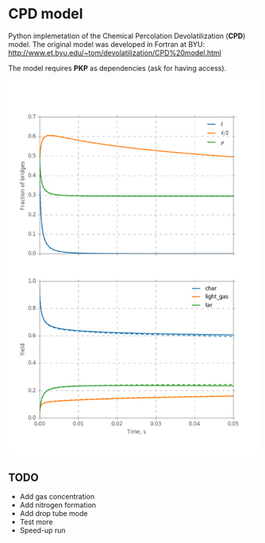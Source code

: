 # CPD model

Python implemetation of the Chemical Percolation Devolatilization (**CPD**) model.
The original model was developed in Fortran at BYU: http://www.et.byu.edu/~tom/devolatilization/CPD%20model.html

The model requires **PKP** as dependencies (ask for having access).

![Comparison between original CPD (dashed lines) and new implementation (solid lines)](./cpd.png)

## TODO

* Add gas concentration
* Add nitrogen formation
* Add drop tube mode
* Test more
* Speed-up run

